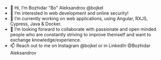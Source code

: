 - 👋 Hi, I’m Bozhidar "Bo" Aleksandrov @bojkel
- 👀 I’m interested in web development and online security!
- 🌱 I’m currently working on web applications, using Angular, RXJS, Cypress, Java & Docker. 
- 💞️ I’m looking forward to collaborate with passionate and open minded people who are constantly striving to improve themself and want to exchange knowledge/experience.
- 📫 Reach out to me on Instagram @bojkel or in LinkedIn @Bozhidar Aleksandrov

<!---
bojkel/bojkel is a ✨ special ✨ repository because its `README.md` (this file) appears on your GitHub profile.
You can click the Preview link to take a look at your changes.
--->
